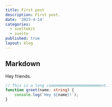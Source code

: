 ```yaml
---
title: First post
description: First post.
date: '2023-4-14'
categories:
  - sveltekit
  - svelte
published: true
layout: blog
---
```


<script>
  import Counter from './Counter.svelte'
</script>

## Markdown

Hey friends.

```ts
// This is a long commmmmmmmmmmmmmmmmmmmment.
function greet(name: string) {
	console.log(`Hey ${name}!`);
}
```

<Counter />
